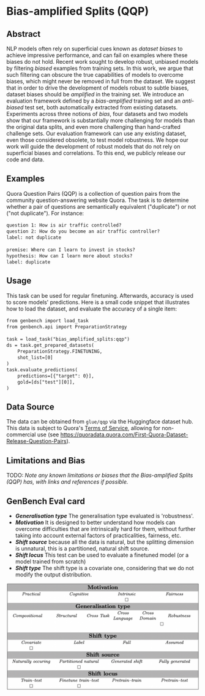 # Bias-amplified Splits (QQP)

## Abstract
NLP models often rely on superficial cues known as *dataset biases* to achieve impressive performance, and can fail on examples where these biases do not hold. 
Recent work sought to develop robust, unbiased models by filtering *biased* examples from training sets. In this work, we argue that such filtering can obscure the true capabilities of models to overcome biases, which might never be removed in full from the dataset. 
We suggest that in order to drive the development of models robust to subtle biases, dataset biases should be *amplified* in the training set. We introduce an evaluation framework defined by a *bias-amplified* training set and an *anti-biased* test set, both automatically extracted from existing datasets. 
Experiments across three notions of *bias*, four datasets and two models show that our framework is substantially more challenging for models than the original data splits, and even more challenging than hand-crafted challenge sets. 
Our evaluation framework can use any existing dataset, even those considered obsolete, to test model robustness. We hope our work will guide the development of robust models that do not rely on superficial biases and correlations. To this end, we publicly release our code and data.

## Examples
Quora Question Pairs (QQP) is a collection of question pairs from the community question-answering website Quora.
The task is to determine whether a pair of questions are semantically equivalent ("duplicate") or not ("not duplicate"). For instance:
```
question 1: How is air traffic controlled?
question 2: How do you become an air traffic controller?
label: not duplicate

premise: Where can I learn to invest in stocks?
hypothesis: How can I learn more about stocks?
label: duplicate
```

## Usage
This task can be used for regular finetuning. Afterwards, accuracy is used to score models' predictions.
Here is a small code snippet that illustrates how to load the dataset, and evaluate the accuracy of a single item:

```
from genbench import load_task
from genbench.api import PreparationStrategy

task = load_task("bias_amplified_splits:qqp")
ds = task.get_prepared_datasets(
    PreparationStrategy.FINETUNING, 
    shot_list=[0]
)
task.evaluate_predictions(
    predictions=[{"target": 0}],
    gold=[ds["test"][0]],
)
```

## Data Source
The data can be obtained from `glue/qqp` via the Huggingface dataset hub.
This data is subject to Quora's [Terms of Service](https://www.quora.com/about/tos), allowing for non-commercial use (see https://quoradata.quora.com/First-Quora-Dataset-Release-Question-Pairs).

## Limitations and Bias
TODO: *Note any known limitations or biases that the Bias-amplified Splits (QQP) has, with links and references if possible.*

## GenBench Eval card
- ***Generalisation type*** The generalisation type evaluated is 'robustness'.
- ***Motivation*** It is designed to better understand how models can overcome difficulties that are intrinsically hard for them, without further taking into account external factors of practicalities, fairness, etc.
- ***Shift source*** because all the data is natural, but the splitting dimension is unnatural, this is a partitioned, natural shift source.
- ***Shift locus*** This test can be used to evaluate a finetuned model (or a model trained from scratch)
- ***Shift type*** The shift type is a covariate one, considering that we do not modify the output distribution.


![GenBench Eval Card](GenBench_eval_card.jpg)